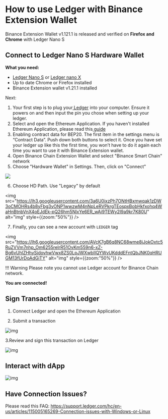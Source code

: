 # How to use Ledger with Binance Extension Wallet
Binance Extension Wallet v1.121.1 is released and verified on **Firefox and Chrome** with Ledger Nano S

## **Connect to Ledger Nano S Hardware Wallet**

**What you need:**

* [Ledger Nano S](https://shop.ledger.com/products/ledger-nano-s) or [Ledger nano X](https://shop.ledger.com/pages/ledger-nano-x)
* Up to date Chrome or Firefox installed
* Binance Extension wallet v1.21.1 installed

Next:

1. Your first step is to plug your[ Ledger](https://shop.ledger.com/pages/back-to-school?r=da6d9b98e517) into your computer. Ensure it powers on and then input the pin you chose when setting up your ledger.
2. Select and open the Ethereum Application. If you haven't installed Ethereum Application, please read this[ guide](https://docs.binance.org/smart-chain/wallet/ledger.html#app-installation-instructions)
3. Enabling contract data for BEP20. The first item in the settings menu is “Contract Data”. Push down both buttons to select it. Once you have set your ledger up like this the first time, you won’t have to do it again each time you want to use it with Binance Extension wallet.
4. Open Binance Chain Extension Wallet and select "Binance Smart Chain" network
5. Choose "Hardware Wallet" in Settings. Then, click on "Connect"

<img src="https://lh3.googleusercontent.com/cl6u_s0KmvaoDLGOgGRAOZAdRWBVEqwVVBqJyuKWfj5qe6mFoaOkJj0RBUr3lGCfyTbl-LGMtSsGGZeDmXZEZriKzhmJeTgAIxMVXDV-9eL8LdMEZoElvDJxBkRv_eCQXFK2U0g_" />



6. Choose HD Path. Use "Legacy" by default

<img src="https://lh3.googleusercontent.com/3a6U0ixzPh7ONtHBxmwqak1zDW3oCMOHRs4b8yFbg3yONP1wwzwM4nNpLeRVPkrgTEospxBobHkfxohq4WaHnBtnbVnX4pEJdEk-pQ26hm5NlxYe6ER_wAi9TEWy2I9a9kr7K80U" alt="img" style={{zoom:"50%"}} />

7. Finally, you can see a new account with `LEDGER` tag

<img src="https://lh6.googleusercontent.com/AVcK7gB6q8NC68wme8jJokOxtc5RuZVVm7nhp_Om6255reIrR51OvKm559n6-xZ-Bg6vUhlZHhySjdovhwVwx8ZS0LpJWXwbIIQYWvUKdddEFntQbJNK0qHRUGM13fUrDoAdGiTY" alt="img" style={{zoom:"50%"}} />

!!! Warning
       Please note you cannot use Ledger account for Binance Chain network. 

**You are connected!**

## Sign Transaction with Ledger

1. Connect Ledger and open the Ethereum Application

2. Submit a transaction

![img](https://binance.ghost.io/content/images/2020/12/image-5.png)

3.Review and sign this transaction on Ledger

![img](https://lh4.googleusercontent.com/WLMkvp9OjNtrGtAljcMdHc-zoSbE6OIdI8N6promMcUvDo4xnAdLlz2PQVPY3vCuu06tWwB6hgzxQfSJnOtM1qfXEmbrkBW9Mjmf8z5Xdq7E5D-AhKROGvijf0oAm3U3kP42Y4zg)

## Interact with dApp

![img](https://lh4.googleusercontent.com/4XlT70gWJvCQ-mtiDQIkjc3p4kdwSnAz4FDyCRWfFkaUqq7KqT65rQR7Tm72MkjA8tT4_9LXnduh0ZVsAlsWtLkU84QqreEnnmEhVzZGPsRn4dFdJJzXsnYoTFDubn2Ulc4xeF8B)

## Have Connection Issues?

Please read this FAQ: <https://support.ledger.com/hc/en-us/articles/115005165269-Connection-issues-with-Windows-or-Linux>
